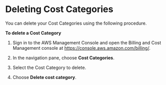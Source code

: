 # Deleting Cost Categories<a name="delete-cost-categories"></a>

You can delete your Cost Categories using the following procedure\.<a name="edit-cost-categories-steps"></a>

**To delete a Cost Category**

1. Sign in to the AWS Management Console and open the Billing and Cost Management console at [https://console\.aws\.amazon\.com/billing/](https://console.aws.amazon.com/billing/)\.

1. In the navigation pane, choose **Cost Categories**\.

1. Select the Cost Category to delete\.

1. Choose **Delete cost category**\.